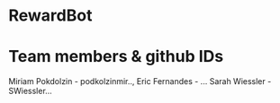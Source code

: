 # RewardBot

# Team members & github IDs 
 Miriam Pokdolzin - podkolzinmir..,
 Eric Fernandes - ...
 Sarah Wiessler - SWiessler...

